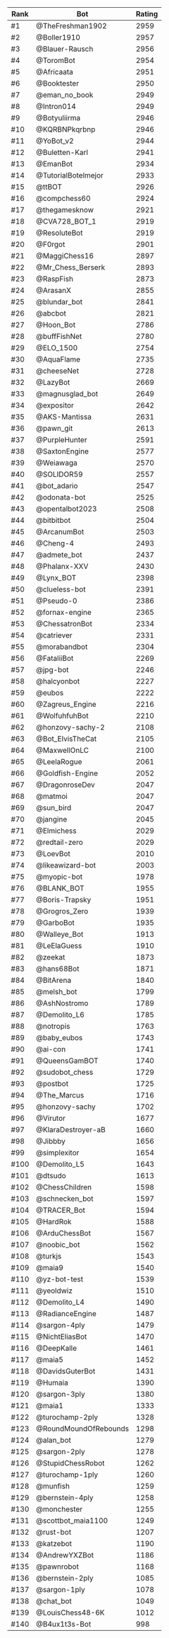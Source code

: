 Rank|Bot|Rating
---|---|---
#1|@TheFreshman1902|2959
#2|@Boller1910|2957
#3|@Blauer-Rausch|2956
#4|@ToromBot|2954
#5|@Africaata|2951
#6|@Booktester|2950
#7|@eman_no_book|2949
#8|@Intron014|2949
#9|@Botyuliirma|2946
#10|@KQRBNPkqrbnp|2946
#11|@YoBot_v2|2944
#12|@Buletten-Karl|2941
#13|@EmanBot|2934
#14|@TutorialBotelmejor|2933
#15|@ttBOT|2926
#16|@compchess60|2924
#17|@thegamesknow|2921
#18|@CVA728_BOT_1|2919
#19|@ResoluteBot|2919
#20|@F0rgot|2901
#21|@MaggiChess16|2897
#22|@Mr_Chess_Berserk|2893
#23|@RaspFish|2873
#24|@ArasanX|2855
#25|@blundar_bot|2841
#26|@abcbot|2821
#27|@Hoon_Bot|2786
#28|@buffFishNet|2780
#29|@ELO_1500|2754
#30|@AquaFlame|2735
#31|@cheeseNet|2728
#32|@LazyBot|2669
#33|@magnusglad_bot|2649
#34|@expositor|2642
#35|@AKS-Mantissa|2631
#36|@pawn_git|2613
#37|@PurpleHunter|2591
#38|@SaxtonEngine|2577
#39|@Weiawaga|2570
#40|@SOLIDOR59|2557
#41|@bot_adario|2547
#42|@odonata-bot|2525
#43|@opentalbot2023|2508
#44|@bitbitbot|2504
#45|@ArcanumBot|2503
#46|@Cheng-4|2493
#47|@admete_bot|2437
#48|@Phalanx-XXV|2430
#49|@Lynx_BOT|2398
#50|@clueless-bot|2391
#51|@Pseudo-0|2386
#52|@fornax-engine|2365
#53|@ChessatronBot|2334
#54|@catriever|2331
#55|@morabandbot|2304
#56|@FataliiBot|2269
#57|@jpg-bot|2246
#58|@halcyonbot|2227
#59|@eubos|2222
#60|@Zagreus_Engine|2216
#61|@WolfuhfuhBot|2210
#62|@honzovy-sachy-2|2108
#63|@Bot_ElvisTheCat|2105
#64|@MaxwellOnLC|2100
#65|@LeelaRogue|2061
#66|@Goldfish-Engine|2052
#67|@DragonroseDev|2047
#68|@matmoi|2047
#69|@sun_bird|2047
#70|@jangine|2045
#71|@Elmichess|2029
#72|@redtail-zero|2029
#73|@LoevBot|2010
#74|@likeawizard-bot|2003
#75|@myopic-bot|1978
#76|@BLANK_BOT|1955
#77|@Boris-Trapsky|1951
#78|@Grogros_Zero|1939
#79|@GarboBot|1935
#80|@Walleye_Bot|1913
#81|@LeElaGuess|1910
#82|@zeekat|1873
#83|@hans68Bot|1871
#84|@BitArena|1840
#85|@melsh_bot|1799
#86|@AshNostromo|1789
#87|@Demolito_L6|1785
#88|@notropis|1763
#89|@baby_eubos|1743
#90|@ai-con|1741
#91|@QueensGamBOT|1740
#92|@sudobot_chess|1729
#93|@postbot|1725
#94|@The_Marcus|1716
#95|@honzovy-sachy|1702
#96|@Virutor|1677
#97|@KlaraDestroyer-aB|1660
#98|@Jibbby|1656
#99|@simplexitor|1654
#100|@Demolito_L5|1643
#101|@dtsudo|1613
#102|@ChessChildren|1598
#103|@schnecken_bot|1597
#104|@TRACER_Bot|1594
#105|@HardRok|1588
#106|@ArduChessBot|1567
#107|@noobic_bot|1562
#108|@turkjs|1543
#109|@maia9|1540
#110|@yz-bot-test|1539
#111|@yeoldwiz|1510
#112|@Demolito_L4|1490
#113|@RadianceEngine|1487
#114|@sargon-4ply|1479
#115|@NichtEliasBot|1470
#116|@DeepKalle|1461
#117|@maia5|1452
#118|@DavidsGuterBot|1431
#119|@Humaia|1390
#120|@sargon-3ply|1380
#121|@maia1|1333
#122|@turochamp-2ply|1328
#123|@RoundMoundOfRebounds|1298
#124|@alan_bot|1279
#125|@sargon-2ply|1278
#126|@StupidChessRobot|1262
#127|@turochamp-1ply|1260
#128|@munfish|1259
#129|@bernstein-4ply|1258
#130|@monchester|1255
#131|@scottbot_maia1100|1249
#132|@rust-bot|1207
#133|@katzebot|1190
#134|@AndrewYXZBot|1186
#135|@pawnrobot|1168
#136|@bernstein-2ply|1085
#137|@sargon-1ply|1078
#138|@chat_bot|1049
#139|@LouisChess48-6K|1012
#140|@B4ux1t3s-Bot|998
